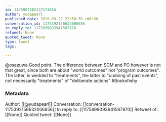 ```yaml
---
id: 1175907282137174016
author: yudapearl
published_date: 2019-09-22 22:58:38 +00:00
conversation_id: 1175392156632006656
in_reply_to: 1175899093941587970
retweet: None
quoted_tweet: None
type: tweet
tags:

---
```


@osazuwa Good point. The difference between SCM and PO however is not that great, since both are about "world outcomes" not "program outcomes". The latter, is wedded to "treatments", the latter to "undoing of past events", not necessarily "treatments" of "deliberate actions" #Bookofwhy

### Metadata

Author: [[@yudapearl]]
Conversation: [[conversation-1175392156632006656]]
In reply to: [[1175899093941587970]]
Retweet of: [[None]]
Quoted tweet: [[None]]
